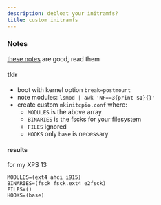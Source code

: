 ```yaml
---
description: debloat your initramfs?
title: custom initramfs
---
```

### Notes

[these notes](https://hootiegibbon.gitlab.io/blog/2018/10/02/CustomInitramfs.html)
are good,
read them

#### tldr

- boot with kernel option `break=postmount`
- note modules: `lsmod | awk 'NF==3{print $1}{}'`
- create custom `mkinitcpio.conf` where:
  - `MODULES` is the above array
  - `BINARIES` is the fscks for your filesystem
  - `FILES` ignored
  - `HOOKS` only `base` is necessary

#### results

for my XPS 13

```
MODULES=(ext4 ahci i915)
BINARIES=(fsck fsck.ext4 e2fsck)
FILES=()
HOOKS=(base)
```